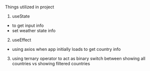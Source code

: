 Things utilized in project

1. useState
- to get input info
- set weather state info

2. useEffect
- using axios when app initially loads to get country info

3. using ternary operator to act as binary switch between showing all countries vs showing filtered countries